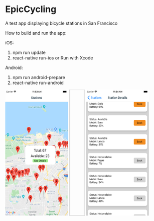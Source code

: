 # EpicCycling
A test app displaying bicycle stations in San Francisco

How to build and run the app:

iOS:
1) npm run update
2) react-native run-ios or Run with Xcode

Android:
1) npm run android-prepare
2) react-native run-android

<div flex-direction="row">
  <img src="ScreenShotMap.png" width="200" height="400"/>
  <img width="50" height="400"/>
  <img src="ScreenShotList.png" width="200" height="400"/>
<div>
